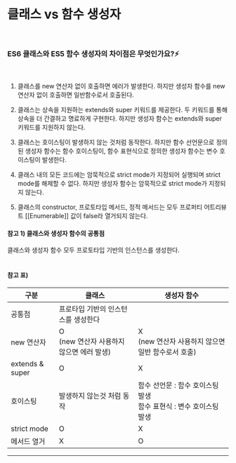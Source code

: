 # 클래스 vs 함수 생성자

<br/>

### ES6 클래스와 ES5 함수 생성자의 차이점은 무엇인가요?⚡️

<br/>

1. 클래스를 new 연산자 없이 호출하면 에러가 발생한다. 하지만 생성자 함수를 new 연산자 없이 호출하면 일반함수로서 호출된다.

2. 클래스는 상속을 지원하는 extends와 super 키워드를 제공한다. 두 키워드를 통해 상속을 더 간결하고 명료하게 구현한다. 하지만 생성자 함수는 extends와 super 키워드를 지원하지 않는다.

3. 클래스는 호이스팅이 발생하지 않는 것처럼 동작한다. 하지만 함수 선언문으로 정의된 생성자 함수는 함수 호이스팅이, 함수 표현식으로 정의한 생성자 함수는 변수 호이스팅이 발생한다.

4. 클래스 내의 모든 코드에는 암묵적으로 strict mode가 지정되어 실행되며 strict mode를 해제할 수 없다. 하지만 생성자 함수는 암묵적으로 strict mode가 지정되지 않는다.

5. 클래스의 constructor, 프로토타입 메서드, 정적 메서드는 모두 프로퍼티 어트리뷰트 [[Enumerable]] 값이 false라 열거되지 않는다.

#### 참고 1) 클래스와 생성자 함수의 공통점

클래스와 생성자 함수 모두 프로토타입 기반의 인스턴스를 생성한다.  
<br/>

#### 참고 표)

| 구분            | 클래스                                       | 생성자 함수                                                             |
| --------------- | -------------------------------------------- | ----------------------------------------------------------------------- |
| 공통점          | 프로타입 기반의 인스턴스를 생성한다          |
| new 연산자      | O<br/>(new 연산자 사용하지 않으면 에러 발생) | X <br/>(new 연산자 사용하지 않으면 일반 함수로서 호출)                  |
| extends & super | O                                            | X                                                                       |
| 호이스팅        | 발생하지 않는것 처럼 동작                    | 함수 선언문 : 함수 호이스팅 발생 <br/> 함수 표현식 : 변수 호이스팅 발생 |
| strict mode     | O                                            | X                                                                       |
| 메서드 열거     | X                                            | O                                                                       |

---
